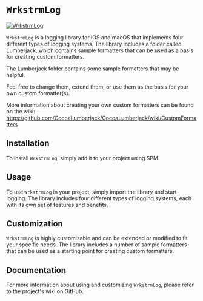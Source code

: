 # `WrkstrmLog`

[![WrkstrmLog][badge]](https://github.com/wrkstrm/laussat/actions/workflows/wrkstrm-log-build.yml)

`WrkstrmLog` is a logging library for iOS and macOS that implements four different types of logging systems. The library includes a folder called Lumberjack, which contains sample formatters that can be used as a basis for creating custom formatters.

The Lumberjack folder contains some sample formatters that may be helpful.

Feel free to change them, extend them, or use them as the basis for your own custom formatter(s).

More information about creating your own custom formatters can be found on the wiki:
<https://github.com/CocoaLumberjack/CocoaLumberjack/wiki/CustomFormatters>

## Installation

To install `WrkstrmLog`, simply add it to your project using SPM.

## Usage

To use `WrkstrmLog` in your project, simply import the library and start logging. The library includes four different types of logging systems, each with its own set of features and benefits.

## Customization

`WrkstrmLog` is highly customizable and can be extended or modified to fit your specific needs. The library includes a number of sample formatters that can be used as a starting point for creating custom formatters.

## Documentation

For more information about using and customizing `WrkstrmLog`, please refer to the project's wiki on GitHub.

[badge]: https://github.com/wrkstrm/laussat/actions/workflows/wrkstrm-log-build.yml/badge.svg
